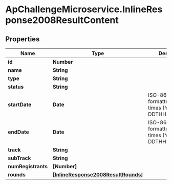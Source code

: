 # ApChallengeMicroservice.InlineResponse2008ResultContent

## Properties
Name | Type | Description | Notes
------------ | ------------- | ------------- | -------------
**id** | **Number** |  | [optional] 
**name** | **String** |  | [optional] 
**type** | **String** |  | [optional] 
**status** | **String** |  | [optional] 
**startDate** | **Date** | ISO-8601 formatted date times (YYYY-MM-DDTHH:mm:ss.sssZ) | [optional] 
**endDate** | **Date** | ISO-8601 formatted date times (YYYY-MM-DDTHH:mm:ss.sssZ) | [optional] 
**track** | **String** |  | [optional] 
**subTrack** | **String** |  | [optional] 
**numRegistrants** | **[Number]** |  | [optional] 
**rounds** | [**[InlineResponse2008ResultRounds]**](InlineResponse2008ResultRounds.md) |  | [optional] 


